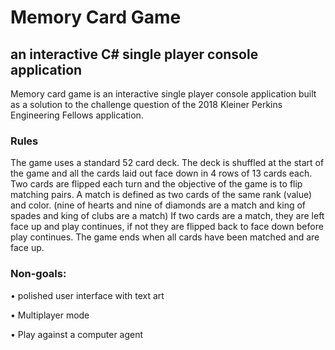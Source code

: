 # Memory Card Game
## an interactive C# single player console application

Memory card game is an interactive single player console application built as a solution to the challenge question of the 2018 Kleiner Perkins Engineering Fellows application.

### Rules
The game uses a standard 52 card deck. The deck is shuffled at the start of the game and all the cards laid out face down in 4 rows of 13 cards each. Two cards are flipped each turn and the objective of the game is to flip matching pairs. A match is defined as two cards of the same rank (value) and color. (nine of hearts and nine of diamonds are a match and king of spades and king of clubs are a match) If two cards are a match, they are left face up and play continues, if not they are flipped back to face down before play continues. The game ends when all cards have been matched and are face up.

### Non-goals:

•	polished user interface with text art

•	Multiplayer mode

•	Play against a computer agent
